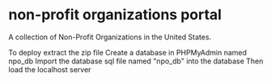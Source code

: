 # non-profit organizations portal
A collection of Non-Profit Organizations in the United States.

To deploy extract the zip file
Create a database in PHPMyAdmin named npo_db
Import the database sql file named "npo_db" into the database
Then load the localhost server 